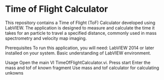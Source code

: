 # Time of Flight Calculator
This repository contains a Time of Flight (ToF) Calculator developed using LabVIEW. The application is designed to measure and calculate the time it takes for an particle to travel a specified distance, commonly used in mass spectrometry and velocity map imaging.

Prerequisites
To run this application, you will need:
LabVIEW 2014 or later installed on your system.
Basic understanding of LabVIEW environment.

Usage
Open the main VI TimeOfFlightCalculator.vi.
Press start
Enter the mass and tof of known fragment
Use mass and tof calculator for calculating unkowns
